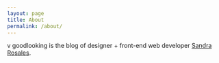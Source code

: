 ```yaml
---
layout: page
title: About
permalink: /about/
---
```


<span style="font-weight: italic;"> v goodlooking</span> is the blog of designer + front-end web developer <a href="https://www.google.com/search?q=sandra+rosales&espv=2&biw=1173&bih=861&source=lnms&tbm=isch&sa=X&ved=0ahUKEwjHw7XwyPHNAhUMgx4KHXZUDpwQ_AUICCgD">Sandra Rosales</a>.

